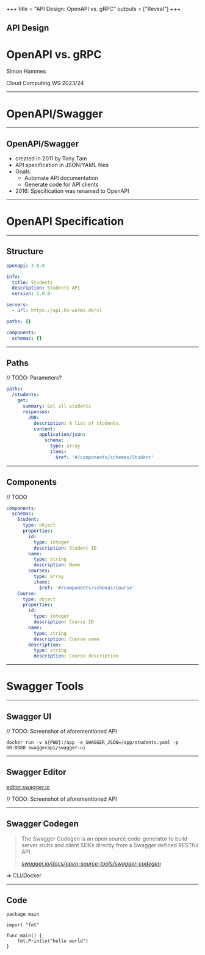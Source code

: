 +++
title = "API Design: OpenAPI vs. gRPC"
outputs = ["Reveal"]
+++

## API Design
# OpenAPI vs. gRPC

Simon Hammes

Cloud Computing WS 2023/24

---

# OpenAPI/Swagger

---

## OpenAPI/Swagger
- created in 2011 by Tony Tam
- API specification in JSON/YAML files
- Goals:
  - Automate API documentation
  - Generate code for API clients
- 2016: Specification was renamed to OpenAPI

---

# OpenAPI Specification

---

## Structure

```yaml
openapi: 3.0.0

info:
  title: Students
  description: Students API
  version: 1.0.0

servers:
  - url: https://api.hs-worms.de/v1

paths: {}

components:
  schemas: {}
```

---

## Paths

// TODO: Parameters?

```yaml
paths:
  /students:
    get:
      summary: Get all students
      responses:
        200:
          description: A list of students.
          content:
            application/json:
              schema:
                type: array
                items:
                  $ref: '#/components/schemas/Student'
```

---

## Components

// TODO

```yaml
components:
  schemas:
    Student:
      type: object
      properties:
        id:
          type: integer
          description: Student ID
        name:
          type: string
          description: Name
        courses:
          type: array
          items:
            $ref: '#/components/schemas/Course'
    Course:
      type: object
      properties:
        id:
          type: integer
          description: Course ID
        name:
          type: string
          description: Course name
        description:
          type: string
          description: Course description
```

---

# Swagger Tools

---

## Swagger UI

// TODO: Screenshot of aforementioned API

```shell
docker run -v ${PWD}:/app -e SWAGGER_JSON=/app/students.yaml -p 80:8080 swaggerapi/swagger-ui
```

---

## Swagger Editor

[editor.swagger.io](https://editor.swagger.io)

// TODO: Screenshot of aforementioned API

---

## Swagger Codegen

> The Swagger Codegen is an open source code-generator to build server stubs and client SDKs directly from a Swagger defined RESTful API.
>
> <cite><a href="https://swagger.io/docs/open-source-tools/swagger-codegen/">swagger.io/docs/open-source-tools/swagger-codegen</a></cite>

=> CLI/Docker

---

## Code

```go{}
package main

import "fmt"

func main() {
    fmt.Println("hello world")
}
```
